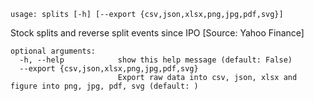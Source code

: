 ```
usage: splits [-h] [--export {csv,json,xlsx,png,jpg,pdf,svg}]
```

Stock splits and reverse split events since IPO [Source: Yahoo Finance]

```
optional arguments:
  -h, --help            show this help message (default: False)
  --export {csv,json,xlsx,png,jpg,pdf,svg}
                        Export raw data into csv, json, xlsx and figure into png, jpg, pdf, svg (default: )
```
